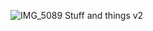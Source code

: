 ![IMG_5089](https://user-images.githubusercontent.com/50028530/130719647-48cc457c-3896-48a3-9137-1a29ab574e0a.JPG)
Stuff and things v2
